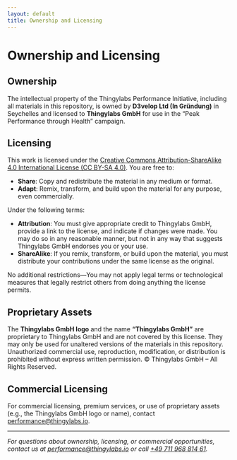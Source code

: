 ```yaml
---
layout: default
title: Ownership and Licensing
---
```


<!-- ownership-and-licensing.md -->
# Ownership and Licensing

## Ownership
The intellectual property of the Thingylabs Performance Initiative, including all materials in this repository, is owned by **D3velop Ltd (In Gründung)** in Seychelles and licensed to **Thingylabs GmbH** for use in the “Peak Performance through Health” campaign.

## Licensing
This work is licensed under the [Creative Commons Attribution-ShareAlike 4.0 International License (CC BY-SA 4.0)](https://creativecommons.org/licenses/by-sa/4.0/). You are free to:
- **Share**: Copy and redistribute the material in any medium or format.
- **Adapt**: Remix, transform, and build upon the material for any purpose, even commercially.

Under the following terms:
- **Attribution**: You must give appropriate credit to Thingylabs GmbH, provide a link to the license, and indicate if changes were made. You may do so in any reasonable manner, but not in any way that suggests Thingylabs GmbH endorses you or your use.
- **ShareAlike**: If you remix, transform, or build upon the material, you must distribute your contributions under the same license as the original.

No additional restrictions—You may not apply legal terms or technological measures that legally restrict others from doing anything the license permits.

## Proprietary Assets
The **Thingylabs GmbH logo** and the name **“Thingylabs GmbH”** are proprietary to Thingylabs GmbH and are not covered by this license. They may only be used for unaltered versions of the materials in this repository. Unauthorized commercial use, reproduction, modification, or distribution is prohibited without express written permission. © Thingylabs GmbH – All Rights Reserved.

## Commercial Licensing
For commercial licensing, premium services, or use of proprietary assets (e.g., the Thingylabs GmbH logo or name), contact [performance@thingylabs.io](mailto:performance@thingylabs.io).

---

*For questions about ownership, licensing, or commercial opportunities, contact us at [performance@thingylabs.io](mailto:performance@thingylabs.io) or call [+49 711 968 814 61](tel:+4971196881461).*
